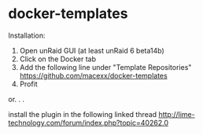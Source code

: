 # docker-templates

Installation:

1. Open unRaid GUI (at least unRaid 6 beta14b) <br />
2. Click on the Docker tab <br />
3. Add the following line under "Template Repositories" <br />
  https://github.com/macexx/docker-templates <br />
4. Profit

or. . .

install the plugin in the following linked thread
http://lime-technology.com/forum/index.php?topic=40262.0
